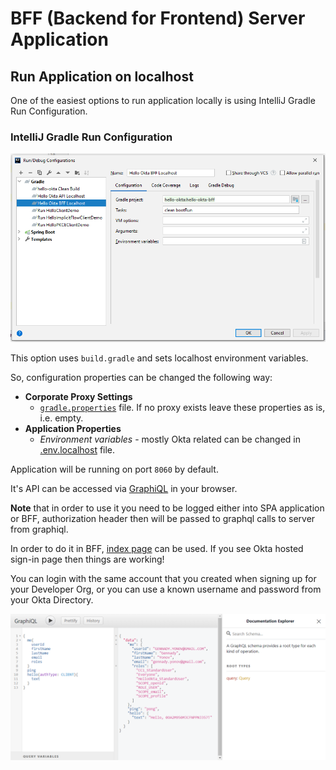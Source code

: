 # BFF (Backend for Frontend) Server Application

## Run Application on localhost

One of the easiest options to run application locally is using IntelliJ Gradle Run Configuration.

### IntelliJ Gradle Run Configuration

![IntelliJ Gradle Run Configuration](images/01-Gradle-Run-Configuration.PNG)

This option uses `build.gradle` and sets localhost environment variables.

So, configuration properties can be changed the following way:
- **Corporate Proxy Settings** 
    - [`gradle.properties`](../gradle.properties) file. If no proxy exists leave these properties as is, i.e. empty.
- **Application Properties**
    - _Environment variables_ - mostly Okta related can be changed in [.env.localhost](env/.env.localhost) file.

Application will be running on port `8060` by default.
 
It's API can be accessed via [GraphiQL](http://localhost:8060/graphiql) in your browser.

**Note** that in order to use it you need to be logged either into SPA application or BFF, authorization header then will be passed to graphql calls to server from graphiql.

In order to do it in BFF, [index page](http://localhost:8060/) can be used. If you see Okta hosted sign-in page then things are working!

You can login with the same account that you created when signing up for your Developer Org, or you can use a known username and password from your Okta Directory.

![GraphiQL](images/02-GraphiQL.PNG)
